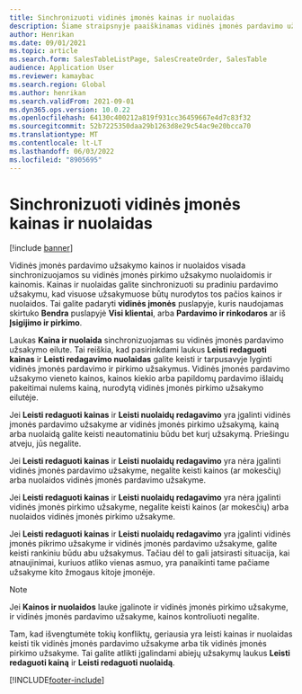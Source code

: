 ```yaml
---
title: Sinchronizuoti vidinės įmonės kainas ir nuolaidas
description: Šiame straipsnyje paaiškinamas vidinės įmonės pardavimo užsakymų ir pirkimo užsakymų kainų ir nuolaidų sinchronizavimas
author: Henrikan
ms.date: 09/01/2021
ms.topic: article
ms.search.form: SalesTableListPage, SalesCreateOrder, SalesTable
audience: Application User
ms.reviewer: kamaybac
ms.search.region: Global
ms.author: henrikan
ms.search.validFrom: 2021-09-01
ms.dyn365.ops.version: 10.0.22
ms.openlocfilehash: 64130c400212a819f931cc36459667e4d7c83f32
ms.sourcegitcommit: 52b7225350daa29b1263d8e29c54ac9e20bcca70
ms.translationtype: MT
ms.contentlocale: lt-LT
ms.lasthandoff: 06/03/2022
ms.locfileid: "8905695"
---
```

# <a name="synchronize-intercompany-prices-and-discounts"></a>Sinchronizuoti vidinės įmonės kainas ir nuolaidas

[!include [banner](../../includes/banner.md)]

Vidinės įmonės pardavimo užsakymo kainos ir nuolaidos visada sinchronizuojamos su vidinės įmonės pirkimo užsakymo nuolaidomis ir kainomis. Kainas ir nuolaidas galite sinchronizuoti su pradiniu pardavimo užsakymu, kad visuose užsakymuose būtų nurodytos tos pačios kainos ir nuolaidos. Tai galite padaryti **vidinės įmonės** puslapyje, kuris naudojamas skirtuko **Bendra** puslapyjė **Visi klientai**, arba **Pardavimo ir rinkodaros** ar iš **Įsigijimo ir pirkimo**.

Laukas **Kaina ir nuolaida** sinchronizuojamas su vidinės įmonės pardavimo užsakymo eilute. Tai reiškia, kad pasirinkdami laukus **Leisti redaguoti kainas** ir **Leisti redagavimo nuolaidas** galite keisti ir tarpusavyje lyginti vidinės įmonės pardavimo ir pirkimo užsakymus. Vidinės įmonės pardavimo užsakymo vieneto kainos, kainos kiekio arba papildomų pardavimo išlaidų pakeitimai nulems kainą, nurodytą vidinės įmonės pirkimo užsakymo eilutėje.

Jei **Leisti redaguoti kainas** ir **Leisti nuolaidų redagavimo** yra įgalinti vidinės įmonės pardavimo užsakyme ar vidinės įmonės pirkimo užsakymą, kainą arba nuolaidą galite keisti neautomatiniu būdu bet kurį užsakymą. Priešingu atveju, jūs negalite.

Jei **Leisti redaguoti kainas** ir **Leisti nuolaidų redagavimo** yra nėra įgalinti vidinės įmonės pardavimo užsakyme, negalite keisti kainos (ar mokesčių) arba nuolaidos vidinės įmonės pardavimo užsakyme.

Jei **Leisti redaguoti kainas** ir **Leisti nuolaidų redagavimo** yra nėra įgalinti vidinės įmonės pirkimo užsakyme, negalite keisti kainos (ar mokesčių) arba nuolaidos vidinės įmonės pirkimo užsakyme.

Jei **Leisti redaguoti kainas** ir **Leisti nuolaidų redagavimo** yra įgalinti vidinės įmonės pikrimo užsakyme ir vidinės įmonės pardavimo užsakyme, galite keisti rankiniu būdu abu užsakymus. Tačiau dėl to gali įatsirasti situacija, kai atnaujinimai, kuriuos atliko vienas asmuo, yra panaikinti tame pačiame užsakyme kito žmogaus kitoje įmonėje.

> [!NOTE]
> Jei **Kainos ir nuolaidos** lauke įgalinote ir vidinės įmonės pirkimo užsakyme, ir vidinės įmonės pardavimo užsakyme, kainos kontroliuoti negalite.

Tam, kad išvengtumėte tokių konfliktų, geriausia yra leisti kainas ir nuolaidas keisti tik vidinės įmonės pardavimo užsakyme arba tik vidinės įmonės pirkimo užsakyme. Tai galite atlikti įgalindami abiejų užsakymų laukus **Leisti redaguoti kainą** ir **Leisti redaguoti nuolaidą**.

[!INCLUDE[footer-include](../../includes/footer-banner.md)]
